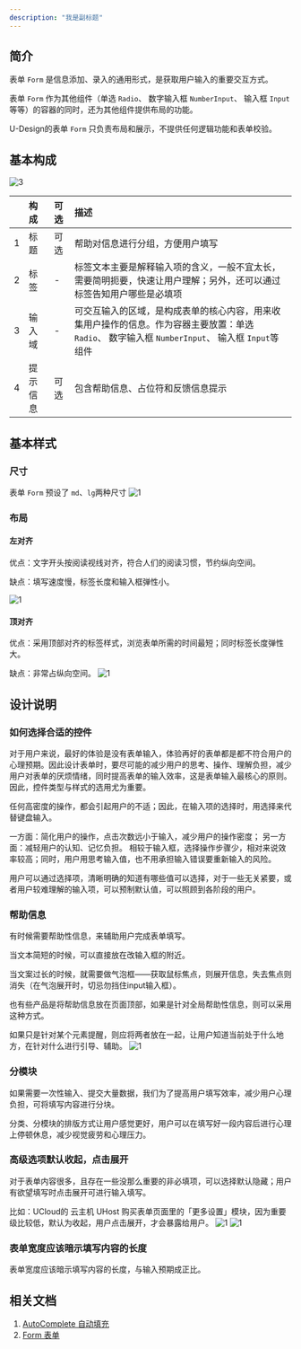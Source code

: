 ```yaml
---
description: "我是副标题"
---
```

<!--副标题具体写法见源代码模式-->

## 简介

表单 `Form` 是信息添加、录入的通用形式，是获取用户输入的重要交互方式。

表单 `Form` 作为其他组件（单选 `Radio`、 数字输入框 `NumberInput`、 输入框 `Input`等等）的容器的同时，还为其他组件提供布局的功能。

U-Design的表单 `Form` 只负责布局和展示，不提供任何逻辑功能和表单校验。



## 基本构成

![3](../../../images/form/3.png)

|      | 构成  | 可选  |描述                            |
| :--: | :-----| :--- |:------------------------------ |
|  1   | 标题 | 可选 |帮助对信息进行分组，方便用户填写  |
|  2   | 标签| - |标签文本主要是解释输入项的含义，一般不宜太长，需要简明扼要，快速让用户理解；另外，还可以通过标签告知用户哪些是必填项 |
|  3   | 输入域| - |可交互输入的区域，是构成表单的核心内容，用来收集用户操作的信息。作为容器主要放置：单选 `Radio`、 数字输入框 `NumberInput`、 输入框 `Input`等组件 |
|  4   | 提示信息| 可选 |包含帮助信息、占位符和反馈信息提示 |



## 基本样式


### 尺寸
表单 `Form` 预设了 `md`、`lg`两种尺寸
![1](../../../images/form/5.png)


### 布局

#### 左对齐
优点：文字开头按阅读视线对齐，符合人们的阅读习惯，节约纵向空间。

缺点：填写速度慢，标签长度和输入框弹性小。

![1](../../../images/form/5.png)

#### 顶对齐
优点：采用顶部对齐的标签样式，浏览表单所需的时间最短；同时标签长度弹性大。

缺点：非常占纵向空间。
![1](../../../images/form/6.png)



## 设计说明


### 如何选择合适的控件

对于用户来说，最好的体验是没有表单输入，体验再好的表单都是都不符合用户的心理预期。因此设计表单时，要尽可能的减少用户的思考、操作、理解负担，减少用户对表单的厌烦情绪，同时提高表单的输入效率，这是表单输入最核心的原则。因此，控件类型与样式的选用尤为重要。


任何高密度的操作，都会引起用户的不适；因此，在输入项的选择时，用选择来代替键盘输入。

一方面：简化用户的操作，点击次数远小于输入，减少用户的操作密度；
另一方面：减轻用户的认知、记忆负担。
相较于输入框，选择操作步骤少，相对来说效率较高；同时，用户用思考输入值，也不用承担输入错误要重新输入的风险。

用户可以通过选择项，清晰明确的知道有哪些值可以选择，对于一些无关紧要，或者用户较难理解的输入项，可以预制默认值，可以照顾到各阶段的用户。



### 帮助信息
有时候需要帮助性信息，来辅助用户完成表单填写。

当文本简短的时候，可以直接放在改输入框的附近。

当文案过长的时候，就需要做气泡框——获取鼠标焦点，则展开信息，失去焦点则消失（在气泡展开时，切忌勿挡住input输入框）。

也有些产品是将帮助信息放在页面顶部，如果是针对全局帮助性信息，则可以采用这种方式。

如果只是针对某个元素提醒，则应将两者放在一起，让用户知道当前处于什么地方，在针对什么进行引导、辅助。
![1](../../../images/form/4.png)



### 分模块
如果需要一次性输入、提交大量数据，我们为了提高用户填写效率，减少用户心理负担，可将填写内容进行分块。

分类、分模块的排版方式让用户感觉更好，用户可以在填写好一段内容后进行心理上停顿休息，减少视觉疲劳和心理压力。






### 高级选项默认收起，点击展开

对于表单内容很多，且存在一些没那么重要的非必填项，可以选择默认隐藏；用户有欲望填写时点击展开可进行输入填写。

比如：UCloud的 云主机 UHost 购买表单页面里的「更多设置」模块，因为重要级比较低，默认为收起，用户点击展开，才会暴露给用户。
![1](../../../images/form/7.png)
![1](../../../images/form/8.png)


### 表单宽度应该暗示填写内容的长度
表单宽度应该暗示填写内容的长度，与输入预期成正比。


## 相关文档

1. [AutoComplete 自动填充](http://10.179.234.214:8000/component/AutoComplete/)
2. [Form 表单](http://10.179.234.214:8000/component/Form/)
